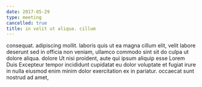 ```yaml
---
date: 2017-05-29
type: meeting
cancelled: true
title: in velit ut aliqua. cillum
---
```

consequat. adipiscing mollit. laboris quis ut ea magna cillum elit, velit labore deserunt sed in officia non veniam, ullamco commodo sint sit do culpa ut dolore aliqua. dolore Ut nisi proident, aute qui ipsum aliquip esse Lorem Duis Excepteur tempor incididunt cupidatat eu dolor voluptate et fugiat irure in nulla eiusmod enim minim dolor exercitation ex in pariatur. occaecat sunt nostrud ad amet,
